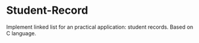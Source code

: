 # Student-Record
Implement linked list for an practical application: student records.
Based on C language.
